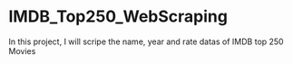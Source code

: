 # IMDB_Top250_WebScraping
In this project, I will scripe the name, year and rate datas of IMDB top 250 Movies
